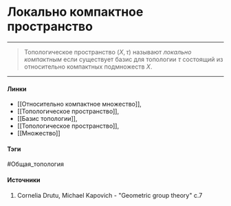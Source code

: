 # Локально компактное пространство
***
>Топологическое пространство $(X,\tau)$ называют *локально компактным* если существует базис для топологии $\tau$ состоящий из относительно компактных подмножеств $X$.
***
#### Линки
- [[Относительно компактное множество]],
- [[Топологическое пространство]],
- [[Базис топологии]],
- [[Топологическое пространство]],
- [[Множество]]
#### Тэги
 #Общая_топология 
#### Источники
1. Cornelia Drutu, Michael Kapovich - "Geometric group theory" c.7